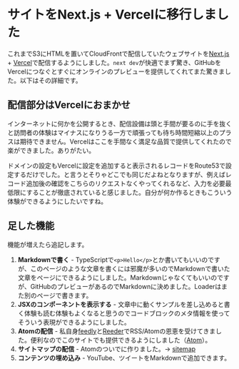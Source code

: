 # サイトをNext.js + Vercelに移行しました

これまでS3にHTMLを置いてCloudFrontで配信していたウェブサイトを[Next.js] + [Vercel]で配信するようにしました。`next dev`が快適でまず驚き、GitHubをVercelにつなぐとすぐにオンラインのプレビューを提供してくれてまた驚きました。以下はその詳細です。

[Next.js]: https://nextjs.org/
[Vercel]: https://vercel.com/home

## 配信部分はVercelにおまかせ

インターネットに何かを公開するとき、配信設備は頭と手間が要るのに手を抜くと訪問者の体験はマイナスになりうる一方で頑張っても待ち時間短縮以上のプラスは期待できません。Vercelはここを手間なく満足な品質で提供してくれたので楽ができました。ありがたい。

ドメインの設定もVercelに設定を追加すると表示されるレコードをRoute53で設定するだけでした。と言うとそりゃどこでも同じだよねとなりますが、例えばレコード追加後の確認をこちらのリクエストなくやってくれるなど、入力を必要最低限にすることが徹底されていると感じました。自分が何か作るときもこういう体験ができるようにしたいですね。

## 足した機能

機能が増えたら追記します。

1. **Markdownで書く** - TypeScriptで`<p>Hello</p>`とか書いてもいいのですが、このページのような文章を書くには邪魔が多いのでMarkdownで書いた文章をページにできるようにしました。Markdownじゃなくてもいいのですが、GitHubのプレビューがあるのでMarkdownに決めました。Loaderはまた別のページで書きます。
1. **JSXのコンポーネントを表示する** - 文章中に動くサンプルを差し込めると書く体験も読む体験もよくなると思うのでコードブロックのメタ情報を使ってそういう表現ができるようにしました。
1. **Atomの配信** - 私自身[feedly]と[Reeder]でRSS/Atomの恩恵を受けてきました。便利なのでこのサイトでも提供できるようにしました（[Atom](/api/feed.xml)）。
1. **サイトマップの配信** - Atomのついでに作りました。→ [sitemap](/api/sitemap.xml)
1. **コンテンツの埋め込み** - YouTube、ツイートをMarkdownで追加できます。

[Feedly]: https://feedly.com/
[Reeder]: https://reederapp.com/
